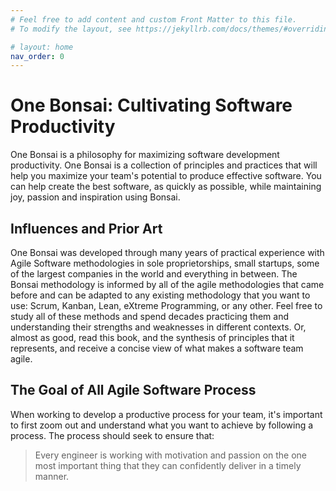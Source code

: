 ```yaml
---
# Feel free to add content and custom Front Matter to this file.
# To modify the layout, see https://jekyllrb.com/docs/themes/#overriding-theme-defaults

# layout: home
nav_order: 0
---
```


# One Bonsai: Cultivating Software Productivity

One Bonsai is a philosophy for maximizing software development productivity.
One Bonsai is a collection of principles and practices that will help you
maximize your team's potential to produce effective software.
You can help create the best software, as quickly as possible,
while maintaining joy, passion and inspiration using Bonsai.

## Influences and Prior Art

<!-- Just Another Agile Methodology (JAAM) -->

One Bonsai was developed through many years of practical experience with
Agile Software methodologies in sole proprietorships, small startups,
some of the largest companies in the world and everything in between.
The Bonsai methodology is informed by all of the agile methodologies
that came before and
can be adapted to any existing methodology that you want to use: Scrum, Kanban,
Lean, eXtreme Programming, or any other. Feel free to study all of these
methods and spend decades practicing them and understanding their strengths
and weaknesses in different contexts. Or, almost as good, read this book,
and the synthesis of principles that it represents, and receive
a concise view of what makes a software team agile.

## The Goal of All Agile Software Process

When working to develop a productive process for your team, it's important to
first zoom out and understand what you want to achieve by following a process.
The process should seek to ensure that:

> Every engineer is working with motivation and passion
> on the one most important thing that they can
> confidently deliver in a timely manner.

